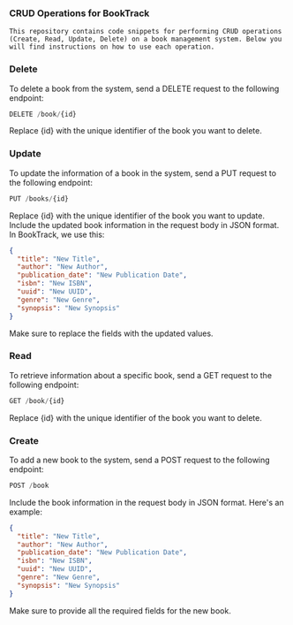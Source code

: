 ### CRUD Operations for BookTrack

```
This repository contains code snippets for performing CRUD operations (Create, Read, Update, Delete) on a book management system. Below you will find instructions on how to use each operation.
```

### Delete

To delete a book from the system, send a DELETE request to the following endpoint:

```javascript
DELETE /book/{id}
```
Replace {id} with the unique identifier of the book you want to delete.

### Update

To update the information of a book in the system, send a PUT request to the following endpoint:

```javascript
PUT /books/{id}
```

Replace {id} with the unique identifier of the book you want to update. Include the updated book information in the request body in JSON format. In BookTrack, we use this:

```json
{
  "title": "New Title",
  "author": "New Author",
  "publication_date": "New Publication Date",
  "isbn": "New ISBN",
  "uuid": "New UUID",
  "genre": "New Genre",
  "synopsis": "New Synopsis"
}
```
Make sure to replace the fields with the updated values.

### Read

To retrieve information about a specific book, send a GET request to the following endpoint:

```javascript
GET /book/{id}
```
Replace {id} with the unique identifier of the book you want to delete.

### Create

To add a new book to the system, send a POST request to the following endpoint:

```javascript
POST /book
```

Include the book information in the request body in JSON format. Here's an example:

```json
{
  "title": "New Title",
  "author": "New Author",
  "publication_date": "New Publication Date",
  "isbn": "New ISBN",
  "uuid": "New UUID",
  "genre": "New Genre",
  "synopsis": "New Synopsis"
}
```
Make sure to provide all the required fields for the new book.
